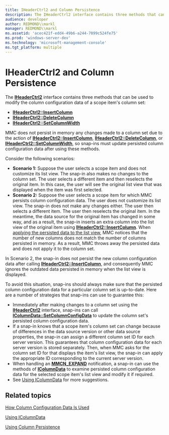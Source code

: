 ```yaml
---
title: IHeaderCtrl2 and Column Persistence
description: The IHeaderCtrl2 interface contains three methods that can be used to modify the column configuration data of a scope item's column set
audience: developer
author: REDMOND\\markl
manager: REDMOND\\markl
ms.assetid: 'acec421f-edd4-49b6-a244-7099c524fe75'
ms.prod: 'windows-server-dev'
ms.technology: 'microsoft-management-console'
ms.tgt_platform: multiple
---
```


# IHeaderCtrl2 and Column Persistence

The [**IHeaderCtrl2**](iheaderctrl2.md) interface contains three methods that can be used to modify the column configuration data of a scope item's column set:

-   [**IHeaderCtrl2::InsertColumn**](iheaderctrl2-insertcolumn.md)
-   [**IHeaderCtrl2::DeleteColumn**](iheaderctrl2-deletecolumn.md)
-   [**IHeaderCtrl2::SetColumnWidth**](iheaderctrl2-setcolumnwidth.md)

MMC does not persist in memory any changes made to a column set due to the action of [**IHeaderCtrl2::InsertColumn**](iheaderctrl2-insertcolumn.md), [**IHeaderCtrl2::DeleteColumn**](iheaderctrl2-deletecolumn.md), or [**IHeaderCtrl2::SetColumnWidth**](iheaderctrl2-setcolumnwidth.md), so snap-ins must update persisted column configuration data after using these methods.

Consider the following scenarios:

-   **Scenario 1:** Suppose the user selects a scope item and does not customize its list view. The snap-in also makes no changes to the column set. The user selects a different item and then reselects the original item. In this case, the user will see the original list view that was displayed when the item was first selected.
-   **Scenario 2:** Suppose the user selects a scope item for which MMC persists column configuration data. The user does not customize its list view. The snap-in does not make any changes either. The user then selects a different item. The user then reselects the original item. In the meantime, the data source for the original item has changed in some way, and as a result, the snap-in inserts an extra column into the list view of the original item using [**IHeaderCtrl2::InsertColumn**](iheaderctrl2-insertcolumn.md). When [applying the persisted data to the list view](how-column-configuration-data-is-used.md#applying-persisted-data-to-a-list-view), MMC notices that the number of new columns does not match the number of columns persisted in memory. As a result, MMC throws away the persisted data and does not apply it to the column set.

In Scenario 2, the snap-in does not persist the new column configuration data after calling [**IHeaderCtrl2::InsertColumn**](iheaderctrl2-insertcolumn.md), and consequently MMC ignores the outdated data persisted in memory when the list view is displayed.

To avoid this situation, snap-ins should always make sure that the persisted column configuration data for a particular column set is up-to-date. Here are a number of strategies that snap-ins can use to guarantee this:

-   Immediately after making changes to a column set using the [**IHeaderCtrl2**](iheaderctrl2.md) interface, snap-ins can call [**IColumnData::SetColumnConfigData**](icolumndata-setcolumnconfigdata.md) to update the column set's persisted column configuration data.
-   If a snap-in knows that a scope item's column set can change because of differences in the data source version or other data source properties, the snap-in can assign a different column set ID for each server version. This guarantees that column configuration data for each server version is stored separately. Then, when MMC asks for the column set ID for that displays the item's list view, the snap-in can apply the appropriate ID corresponding to the current server version.
-   When handling an [**MMCN\_EXPAND**](mmcn-expand.md) notification, a snap-in can use the methods of [**IColumnData**](icolumndata.md) to examine persisted column configuration data for the selected scope item's list view and modify it if required.
-   See [Using IColumnData](using-icolumndata.md) for more suggestions.

## Related topics

<dl> <dt>

[How Column Configuration Data Is Used](how-column-configuration-data-is-used.md)
</dt> <dt>

[Using IColumnData](using-icolumndata.md)
</dt> <dt>

[Using Column Persistence](using-column-persistence.md)
</dt> </dl>

 

 




